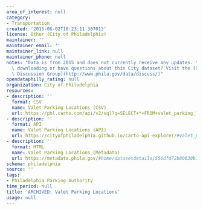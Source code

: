 ```yaml
---
area_of_interest: null
category:
- Transportation
created: '2015-06-02T18:23:11.387013'
license: Other (City of Philadelphia)
maintainer: ''
maintainer_email: ''
maintainer_link: null
maintainer_phone: null
notes: "Data is from 2015 and does not currently receive any updates. \r\n\r\nTrouble\
  \ downloading or have questions about this City dataset? Visit the [OpenDataPhilly\
  \ Discussion Group](http://www.phila.gov/data/discuss/)"
opendataphilly_rating: null
organization: City of Philadelphia
resources:
- description: ''
  format: CSV
  name: Valet Parking Locations (CSV)
  url: https://phl.carto.com/api/v2/sql?q=SELECT+*+FROM+valet_parking_locations&filename=valet_parking_locations&format=csv&skipfields=cartodb_id,the_geom,the_geom_webmercator
- description: ''
  format: API
  name: Valet Parking Locations (API)
  url: https://cityofphiladelphia.github.io/carto-api-explorer/#valet_parking_locations
- description: ''
  format: HTML
  name: Valet Parking Locations (Metadata)
  url: https://metadata.phila.gov/#home/datasetdetails/556dfd72b80630b12e5de299/
schema: philadelphia
source: ''
tags:
- Philadelphia Parking Authority
time_period: null
title: 'ARCHIVED: Valet Parking Locations'
usage: null
---
```

